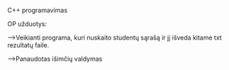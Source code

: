 C++ programavimas

OP užduotys:

-->Veikianti programa, kuri nuskaito studentų sąrašą ir jį išveda kitame txt rezultatų faile.

-->Panaudotas išimčių valdymas
